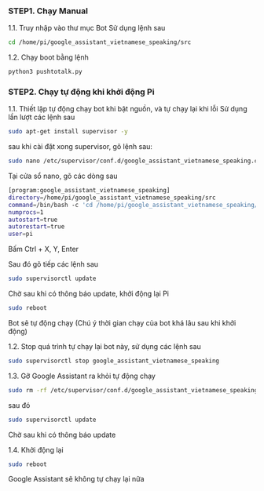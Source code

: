 
### STEP1. Chạy Manual

1.1. Truy nhập vào thư mục Bot
Sử dụng lệnh sau

```sh
cd /home/pi/google_assistant_vietnamese_speaking/src
```
1.2. Chạy boot bằng lệnh 

```sh
python3 pushtotalk.py
```

### STEP2.  Chạy tự động khi khởi động Pi

1.1. Thiết lập tự động chạy bot khi bật nguồn, và tự chạy lại khi lỗi
Sử dụng lần lượt các lệnh sau

```sh
sudo apt-get install supervisor -y

```
sau khi cài đặt xong supervisor, gõ lệnh sau:

```sh
sudo nano /etc/supervisor/conf.d/google_assistant_vietnamese_speaking.conf

```
Tại cửa sổ nano, gõ các dòng sau

```sh
[program:google_assistant_vietnamese_speaking]
directory=/home/pi/google_assistant_vietnamese_speaking/src
command=/bin/bash -c 'cd /home/pi/google_assistant_vietnamese_speaking/src && python3 pushtotalk.py'
numprocs=1
autostart=true
autorestart=true
user=pi
```
Bấm Ctrl + X, Y, Enter

Sau đó gõ tiếp các lệnh sau
```sh
sudo supervisorctl update
```
Chờ sau khi có thông báo update, khởi động lại Pi 

```sh
sudo reboot
```

Bot sẽ tự động chạy (Chú ý thời gian chạy của bot khá lâu sau khi khởi động)

1.2. Stop quá trình tự chạy lại bot này, sử dụng các lệnh sau

```sh
sudo supervisorctl stop google_assistant_vietnamese_speaking
```

1.3. Gỡ Google Assistant ra khỏi tự động chạy

```sh
sudo rm -rf /etc/supervisor/conf.d/google_assistant_vietnamese_speaking.conf 
```
sau đó

```sh
sudo supervisorctl update
```
Chờ sau khi có thông báo update

1.4. Khởi động lại

```sh
sudo reboot
```
Google Assistant sẽ không tự chạy lại nữa
